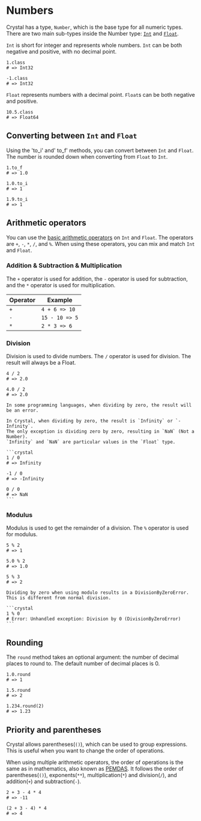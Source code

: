 # Numbers

Crystal has a type, `Number`, which is the base type for all numeric types.
There are two main sub-types inside the Number type: [`Int`][int] and [`Float`][float].

`Int` is short for integer and represents whole numbers.
`Int` can be both negative and positive, with no decimal point.

```crystal
1.class
# => Int32

-1.class
# => Int32
```

`Float` represents numbers with a decimal point.
`Float`s can be both negative and positive.

```crystal
10.5.class
# => Float64
```

## Converting between `Int` and `Float`

Using the 'to_i' and' to_f' methods, you can convert between `Int` and `Float`.
The number is rounded down when converting from `Float` to `Int`.

```crystal
1.to_f
# => 1.0

1.0.to_i
# => 1

1.9.to_i
# => 1
```

## Arithmetic operators

You can use the [basic arithmetic operators][math] on `Int` and `Float`.
The operators are `+`, `-`, `*`, `/`, and `%`.
When using these operators, you can mix and match `Int` and `Float`.

### Addition & Subtraction & Multiplication

The `+` operator is used for addition, the `-` operator is used for subtraction, and the `*` operator is used for multiplication.

| Operator | Example        |
| -------- | -------------- |
| `+`      | `4 + 6 => 10`  |
| `-`      | `15 - 10 => 5` |
| `*`      | `2 * 3 => 6`   |

### Division

Division is used to divide numbers.
The `/` operator is used for division.
The result will always be a Float.

```crystal
4 / 2
# => 2.0

4.0 / 2
# => 2.0
```

~~~~exercism/caution
In some programming languages, when dividing by zero, the result will be an error.

In Crystal, when dividing by zero, the result is `Infinity` or `-Infinity`.
The only exception is dividing zero by zero, resulting in `NaN` (Not a Number).
`Infinity` and `NaN` are particular values in the `Float` type.

```crystal
1 / 0
# => Infinity

-1 / 0
# => -Infinity

0 / 0
# => NaN
```
~~~~

### Modulus

Modulus is used to get the remainder of a division.
The `%` operator is used for modulus.

```crystal
5 % 2
# => 1

5.0 % 2
# => 1.0

5 % 3
# => 2
```

~~~~exercism/caution
Dividing by zero when using modulo results in a DivisionByZeroError.
This is different from normal division.

```crystal
1 % 0
# Error: Unhandled exception: Division by 0 (DivisionByZeroError)
```
~~~~

## Rounding

The `round` method takes an optional argument: the number of decimal places to round to.
The default number of decimal places is 0.

```crystal
1.0.round
# => 1

1.5.round
# => 2

1.234.round(2)
# => 1.23
```

## Priority and parentheses

Crystal allows parentheses(`()`), which can be used to group expressions.
This is useful when you want to change the order of operations.

When using multiple arithmetic operators, the order of operations is the same as in mathematics, also known as [PEMDAS][pemdas].
It follows the order of parentheses(`()`), exponents(`**`), multiplication(`*`) and division(`/`), and addition(`+`) and subtraction(`-`).

```crystal
2 + 3 - 4 * 4
# => -11

(2 + 3 - 4) * 4
# => 4
```

[pemdas]: https://en.wikipedia.org/wiki/Order_of_operations
[math]: https://crystal-lang.org/reference/latest/tutorials/basics/30_math.html
[int]: https://crystal-lang.org/reference/latest/syntax_and_semantics/literals/integers.html
[float]: https://crystal-lang.org/reference/latest/syntax_and_semantics/literals/floats.html
